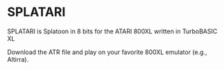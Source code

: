 # SPLATARI
SPLATARI is Splatoon in 8 bits for the ATARI 800XL written in TurboBASIC XL

Download the ATR file and play on your favorite 800XL emulator (e.g., Altirra).

